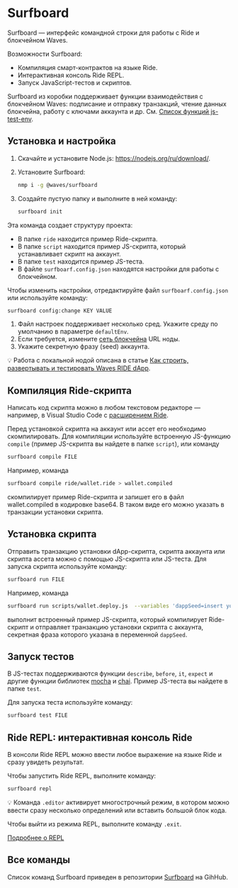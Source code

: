 # Surfboard

Surfboard — интерфейс командной строки для работы с Ride и блокчейном Waves.

Возможности Surfboard:

* Компиляция смарт-контрактов на языке Ride.
* Интерактивная консоль Ride REPL.
* Запуск JavaScript-тестов и скриптов.

Surfboard из коробки поддерживает функции взаимодействия с блокчейном Waves: подписание и отправку транзакций, чтение данных блокчейна, работу с ключами аккаунта и др. См. [Список функций js-test-env](https://wavesplatform.github.io/js-test-env/globals.html).

## Установка и настройка

1. Скачайте и установите Node.js: <https://nodejs.org/ru/download/>.
2. Установите Surfboard:

   ```bash
   nmp i -g @waves/surfboard
   ```

3. Создайте пустую папку и выполните в ней команду:

   ```bash
   surfboard init
   ```

Эта команда создает структуру проекта:

* В папке `ride` находится пример Ride-скрипта.
* В папке `script` находится пример JS-скрипта, который устанавливает скрипт на аккаунт.
* В папке `test` находится пример JS-теста.
* В файле `surfboarf.config.json` находятся настройки для работы с блокчейном.

Чтобы изменить настройки, отредактируйте файл `surfboarf.config.json` или используйте команду:

```bash
surfboard config:change KEY VALUE
```

1. Файл настроек поддерживает несколько сред. Укажите среду по умолчанию в параметре `defaultEnv`.
2. Если требуется, измените [сеть блокчейна](/ru/blockchain/blockchain-network/chain-id) URL ноды.
3. Укажите секретную фразу (seed) аккаунта.

:bulb: Работа с локальной нодой описана в статье [Как строить, развертывать и тестировать Waves RIDE dApp](https://habr.com/ru/company/waves/blog/459773/).

## Компиляция Ride-скрипта

Написать код скрипта можно в любом текстовом редакторе — например, в Visual Studio Code с [расширением Ride](/ru/building-apps/smart-contracts/tools/ride-vscode).

Перед установкой скрипта на аккаунт или ассет его необходимо скомпилировать. Для компиляции используйте встроенную JS-функцию `compile` (пример JS-скрипта вы найдете в папке `script`), или команду

```bash
surfboard compile FILE
```

Например, команда

```bash
surfboard compile ride/wallet.ride > wallet.compiled
```

скомпилирует пример Ride-скрипта и запишет его в файл wallet.compiled в кодировке base64. В таком виде его можно указать в транзакции установки скрипта.

## Установка скрипта

Отправить транзакцию установки dApp-скрипта, скрипта аккаунта или скрипта ассета можно с помощью JS-скрипта или JS-теста. Для запуска скрипта используйте команду:

```bash
surfboard run FILE
```

Например, команда 

```bash
surfboard run scripts/wallet.deploy.js  --variables 'dappSeed=insert your seed here'
```

выполнит встроенный пример JS-скрипта, который компилирует Ride-скрипт и отправляет транзакцию установки скрипта с аккаунта, секретная фраза которого указана в переменной `dappSeed`.

## Запуск тестов

В JS-тестах поддерживаются функции `describe`, `before`, `it`, `expect` и другие функции библиотек [mocha](https://mochajs.org/) и [chai](https://www.chaijs.com/). Пример JS-теста вы найдете в папке `test`.

Для запуска теста используйте команду:

```bash
surfboard test FILE
```

## Ride REPL: интерактивная консоль Ride

В консоли Ride REPL можно ввести любое выражение на языке Ride и сразу увидеть результат.

Чтобы запустить Ride REPL, выполните команду:

```bash
surfboard repl
```

:bulb: Команда `.editor` активирует многострочный режим, в котором можно ввести сразу несколько определений или вставить большой блок кода.

Чтобы выйти из режима REPL, выполните команду `.exit`.

[Подробнее о REPL](/ru/building-apps/smart-contracts/tools/repl)

## Все команды

Список команд Surfboard приведен в репозитории [Surfboard](https://github.com/wavesplatform/surfboard#surfboard-help-command) на GihHub.

